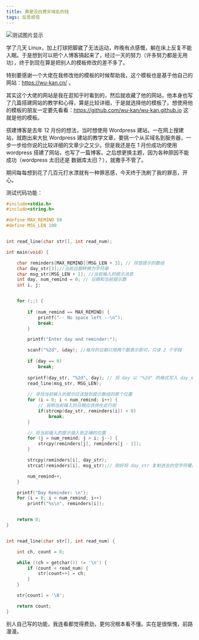 ```yaml
---
title: 算是没白费买域名的钱
tags: 反思感悟
---
```




![测试图片显示](https://hairrrrr.github.io/assets/2020-06-04-03.jpg)

学了几天 Linux，加上打球把脚崴了无法运动，昨晚有点感慨，躺在床上反复不能入眠。于是想到可以把个人博客搞起来了，经过一天的努力（许多努力都是无用功），终于到现在算是把别人的模板修改的差不多了。

特别要感谢一个大佬在我修改他的模板的时候帮助我，这个模板也是基于他自己的网站：https://wu-kan.cn/ 。

其实这个大佬的网站是我在逛知乎时看到的，然后就收藏了他的网站，他本身也写了几篇搭建网站的教学和心得，算是比较详细，于是就选择他的模板了。想使用他的模板的朋友一定要先看看：https://github.com/wu-kan/wu-kan.github.io 这就是他的模板。

搭建博客是去年 12 月份的想法，当时想使用 Wordpress 建站。一在网上搜建站，就跑出来大批 Wordpress 建站的教学文章，要挑一个从买域名到服务器，一步一步给你说的比较详细的文章少之又少。但是我还是在 1 月份成功的使用 wordpress 搭建了网站，也写了一篇博客。之后想更换主题，因为各种原因不能成功（wordpress 太旧还是 数据库太旧？），就撒手不管了。

期间每每想到花了几百元打水漂就有一种罪恶感，今天终于洗刷了我的罪恶，开心。

测试代码功能：
```c
#include<stdio.h>
#include<string.h>

#define MAX_REMIND 50
#define MSG_LEN 100


int read_line(char str[], int read_num);

int main(void) {

	char reminders[MAX_REMIND][MSG_LEN + 3]; // 存放提示的数组
	char day_str[3];//当前日期转换为字符串
	char msg_str[MSG_LEN + 1]; //当前输入的提示消息
	int day, num_remind = 0; // 日期和当前提示数
	int i, j;


	for (;;) {
		
		if (num_remind == MAX_REMIND) {
			printf("-- No space left --\n");
			break;
		}

		printf("Enter day and reminder:");

		scanf("%2d", &day); //每月的日期只用两个数表示即可，只读 2 个字段
		
		if (day == 0)
			break;
		
		sprintf(day_str, "%2d", day); // 将 day 以 "%2d" 的格式写入 day_str 字符数组中。"%2d" 保证小于10的天占两位右对齐
		read_line(msg_str, MSG_LEN);
		
		// 寻找当前输入的提示应该放到提示数组的那个位置
		for (i = 0; i < num_remind; i++) {
			// 说明当前输入的日期应该排在此行前
			if(strcmp(day_str, reminders[i]) < 0)
				break; 
		}

		// 将当前输入的提示插入到正确的位置
		for (j = num_remind; j > i; j--) {
			strcpy(reminders[j], reminders[j - 1]);
		}

		strcpy(reminders[i], day_str);
		strcat(reminders[i], msg_str);// 刚好将 day_str 复制进去的空字符覆盖掉了

		num_remind++;
	}

	printf("Day Reminder: \n");
	for (i = 0; i < num_remind; i++)
		printf("%s\n", reminders[i]);


	return 0;
}


int read_line(char str[], int read_num) {

	int ch, count = 0;

	while ((ch = getchar()) != '\n') {
		if (count < read_num) {
			str[count++] = ch;
		}
	}

	str[count] = '\0';

	return count;
}
```



别人自己写的功能，我连看都觉得费劲，更何况根本看不懂。实在是很惭愧，前路漫漫。


